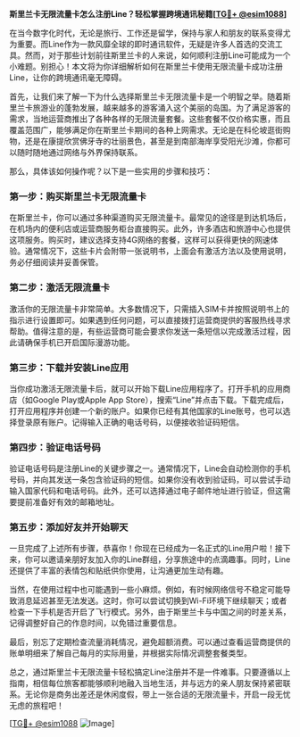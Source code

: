 **斯里兰卡无限流量卡怎么注册Line？轻松掌握跨境通讯秘籍[[TG💪+ @esim1088](https://t.me/s/esim1088)]**

在当今数字化时代，无论是旅行、工作还是留学，保持与家人和朋友的联系变得尤为重要。而Line作为一款风靡全球的即时通讯软件，无疑是许多人首选的交流工具。然而，对于那些计划前往斯里兰卡的人来说，如何顺利注册Line可能成为一个小难题。别担心！本文将为你详细解析如何在斯里兰卡使用无限流量卡成功注册Line，让你的跨境通讯毫无障碍。

首先，让我们来了解一下为什么选择斯里兰卡无限流量卡是一个明智之举。随着斯里兰卡旅游业的蓬勃发展，越来越多的游客涌入这个美丽的岛国。为了满足游客的需求，当地运营商推出了各种各样的无限流量套餐。这些套餐不仅价格实惠，而且覆盖范围广，能够满足你在斯里兰卡期间的各种上网需求。无论是在科伦坡逛街购物，还是在康提欣赏佛牙寺的壮丽景色，甚至是到南部海岸享受阳光沙滩，你都可以随时随地通过网络与外界保持联系。

那么，具体该如何操作呢？以下是一些实用的步骤和技巧：

### 第一步：购买斯里兰卡无限流量卡

在斯里兰卡，你可以通过多种渠道购买无限流量卡。最常见的途径是到达机场后，在机场内的便利店或运营商服务柜台直接购买。此外，许多酒店和旅游中心也提供这项服务。购买时，建议选择支持4G网络的套餐，这样可以获得更快的网速体验。通常情况下，这些卡片会附带一张说明书，上面会有激活方法以及使用说明，务必仔细阅读并妥善保管。

### 第二步：激活无限流量卡

激活你的无限流量卡非常简单。大多数情况下，只需插入SIM卡并按照说明书上的指示进行设置即可。如果遇到任何问题，可以直接拨打运营商提供的客服热线寻求帮助。值得注意的是，有些运营商可能会要求你发送一条短信以完成激活过程，因此请确保手机已开启国际漫游功能。

### 第三步：下载并安装Line应用

当你成功激活无限流量卡后，就可以开始下载Line应用程序了。打开手机的应用商店（如Google Play或Apple App Store），搜索“Line”并点击下载。下载完成后，打开应用程序并创建一个新的账户。如果你已经有其他国家的Line账号，也可以选择登录原有账户。记得输入正确的电话号码，以便接收验证码短信。

### 第四步：验证电话号码

验证电话号码是注册Line的关键步骤之一。通常情况下，Line会自动检测你的手机号码，并向其发送一条包含验证码的短信。如果你没有收到验证码，可以尝试手动输入国家代码和电话号码。此外，还可以选择通过电子邮件地址进行验证，但这需要提前准备好有效的邮箱地址。

### 第五步：添加好友并开始聊天

一旦完成了上述所有步骤，恭喜你！你现在已经成为一名正式的Line用户啦！接下来，你可以邀请亲朋好友加入你的Line群组，分享旅途中的点滴趣事。同时，Line还提供了丰富的表情包和贴纸供你使用，让沟通更加生动有趣。

当然，在使用过程中也可能遇到一些小麻烦。例如，有时候网络信号不稳定可能导致消息延迟甚至无法发送。这时，你可以尝试切换到Wi-Fi环境下继续聊天；或者检查一下手机是否开启了飞行模式。另外，由于斯里兰卡与中国之间的时差关系，记得调整好自己的作息时间，以免错过重要信息。

最后，别忘了定期检查流量消耗情况，避免超额消费。可以通过查看运营商提供的账单明细来了解自己每月的实际用量，并根据实际情况调整套餐类型。

总之，通过斯里兰卡无限流量卡轻松搞定Line注册并不是一件难事。只要遵循以上指南，相信每位旅客都能够顺利地融入当地生活，并与远方的亲人朋友保持紧密联系。无论你是商务出差还是休闲度假，带上一张合适的无限流量卡，开启一段无忧无虑的旅程吧！

[[TG💪+ @esim1088](https://t.me/s/esim1088) ![Image](https://i.postimg.cc/4NQfJmqS/Snipaste-2025-05-13-00-14-12.png)]